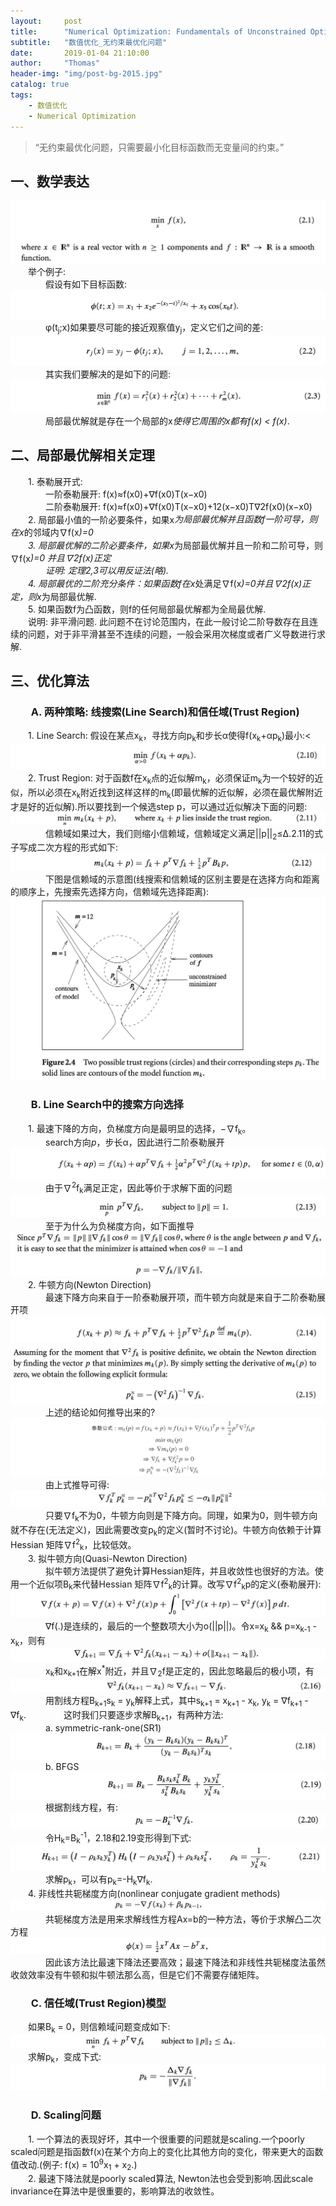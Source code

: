 ```yaml
---
layout:     post
title:      "Numerical Optimization: Fundamentals of Unconstrained Optimization"
subtitle:   "数值优化_无约束最优化问题"
date:       2019-01-04 21:10:00
author:     "Thomas"
header-img: "img/post-bg-2015.jpg"
catalog: true
tags:
    - 数值优化
    - Numerical Optimization
---
```


> “无约束最优化问题，只需要最小化目标函数而无变量间的约束。”


## 一、数学表达
![](/images/NumericalOptimization_2019-01-04-UnconstrainedOptimization/2.1.png)
&emsp;&emsp;举个例子:<br>
&emsp;&emsp;&emsp;&emsp;假设有如下目标函数:<br>
![](/images/NumericalOptimization_2019-01-04-UnconstrainedOptimization/2.1a.png)
&emsp;&emsp;&emsp;&emsp;φ(t<sub>j</sub>;x)如果要尽可能的接近观察值y<sub>j</sub>，定义它们之间的差:<br>
![](/images/NumericalOptimization_2019-01-04-UnconstrainedOptimization/2.2.png)
&emsp;&emsp;&emsp;&emsp;其实我们要解决的是如下的问题:<br>
![](/images/NumericalOptimization_2019-01-04-UnconstrainedOptimization/2.3.png)
&emsp;&emsp;&emsp;&emsp;局部最优解就是存在一个局部的x<sup>*</sup>使得它周围的x都有<i>f(x<sup>*</sup>) < f(x)</i>.<br>

## 二、局部最优解相关定理
&emsp;&emsp;1. 泰勒展开式:<br>
&emsp;&emsp;&emsp;&emsp;一阶泰勒展开: f(x)≈f(x0)+∇f(x0)T(x−x0)<br>
&emsp;&emsp;&emsp;&emsp;二阶泰勒展开: f(x)≈f(x0)+∇f(x0)T(x−x0)+12(x−x0)T∇2f(x0)(x−x0)<br>
&emsp;&emsp;2. 局部最小值的一阶必要条件，如果x<sup>*</sup>为局部最优解并且函数f一阶可导，则在x<sup>*</sup>的邻域内∇f(x<sup>*</sup>)=0<br>
&emsp;&emsp;3. 局部最优解的二阶必要条件，如果x<sup>*</sup>为局部最优解并且一阶和二阶可导，则∇f(x<sup>*</sup>)=0 并且∇2f(x)正定<br>
&emsp;&emsp;&emsp;&emsp;证明: 定理2,3可以用反证法(略).<br>
&emsp;&emsp;4. 局部最优的二阶充分条件：如果函数f在x<sup>*</sup>处满足∇f(x<sup>*</sup>)=0并且∇2f(x)正定，则x<sup>*</sup>为局部最优解.<br>
&emsp;&emsp;5. 如果函数f为凸函数，则f的任何局部最优解都为全局最优解.<br>
&emsp;&emsp;说明: 非平滑问题. 此问题不在讨论范围内，在此一般讨论二阶导数存在且连续的问题，对于非平滑甚至不连续的问题，一般会采用次梯度或者广义导数进行求解.<br>

## 三、优化算法
### &emsp;&emsp;A. 两种策略: 线搜索(Line Search)和信任域(Trust Region)
&emsp;&emsp;1. Line Search: 假设在某点x<sub>k</sub>，寻找方向p<sub>k</sub>和步长α使得f(x<sub>k</sub>+αp<sub>k</sub>)最小:<
![](/images/NumericalOptimization_2019-01-04-UnconstrainedOptimization/2.10.png)
&emsp;&emsp;2. Trust Region: 对于函数f在x<sub>k</sub>点的近似解m<sub>k</sub>，必须保证m<sub>k</sub>为一个较好的近似，所以必须在x<sub>k</sub>附近找到这样这样的m<sub>k</sub>(即最优解的近似解，必须在最优解附近才是好的近似解).所以要找到一个候选step p，可以通过近似解决下面的问题:
![](/images/NumericalOptimization_2019-01-04-UnconstrainedOptimization/2.11.png)
&emsp;&emsp;&emsp;&emsp;信赖域如果过大，我们则缩小信赖域，信赖域定义满足||p||<sub>2</sub>≤Δ.2.11的式子写成二次方程的形式如下:
![](/images/NumericalOptimization_2019-01-04-UnconstrainedOptimization/2.12.png)
&emsp;&emsp;&emsp;&emsp;下图是信赖域的示意图(线搜索和信赖域的区别主要是在选择方向和距离的顺序上，先搜索先选择方向，信赖域先选择距离):
![](/images/NumericalOptimization_2019-01-04-UnconstrainedOptimization/2.12b.png)


### &emsp;&emsp;B. Line Search中的搜索方向选择
&emsp;&emsp;1. 最速下降的方向，负梯度方向是最明显的选择，−∇f<sub>k</sub>。<br>
&emsp;&emsp;&emsp;&emsp;search方向<i>p</i>，步长α，因此进行二阶泰勒展开
![](/images/NumericalOptimization_2019-01-04-UnconstrainedOptimization/2.12a.png)
&emsp;&emsp;&emsp;&emsp;由于∇<sup>2</sup>f<sub>k</sub>满足正定，因此等价于求解下面的问题
![](/images/NumericalOptimization_2019-01-04-UnconstrainedOptimization/2.13.png)
&emsp;&emsp;&emsp;&emsp;至于为什么为负梯度方向，如下面推导
![](/images/NumericalOptimization_2019-01-04-UnconstrainedOptimization/2.13a.png)
&emsp;&emsp;2. 牛顿方向(Newton Direction)<br>
&emsp;&emsp;&emsp;&emsp;最速下降方向来自于一阶泰勒展开项，而牛顿方向就是来自于二阶泰勒展开项
![](/images/NumericalOptimization_2019-01-04-UnconstrainedOptimization/2.14.png)
![](/images/NumericalOptimization_2019-01-04-UnconstrainedOptimization/2.15.png)
&emsp;&emsp;&emsp;&emsp;上述的结论如何推导出来的?
![](/images/NumericalOptimization_2019-01-04-UnconstrainedOptimization/2.15a.png)
&emsp;&emsp;&emsp;&emsp;由上式推导可得:
![](/images/NumericalOptimization_2019-01-04-UnconstrainedOptimization/2.15b.png)
&emsp;&emsp;&emsp;&emsp;只要∇f<sub>k</sub>不为0，牛顿方向则是下降方向。同理，如果为0，则牛顿方向就不存在(无法定义)，因此需要改变p<sub>k</sub>的定义(暂时不讨论)。牛顿方向依赖于计算Hessian 矩阵∇f<sup>2</sup><sub>k</sub>，比较低效。<br>
&emsp;&emsp;3. 拟牛顿方向(Quasi-Newton Direction)<br>
&emsp;&emsp;&emsp;&emsp;拟牛顿方法提供了避免计算Hessian矩阵，并且收敛性也很好的方法。使用一个近似项B<sub>k</sub>来代替Hessian 矩阵∇f<sup>2</sup><sub>k</sub>的计算。改写∇f<sup>2</sup><sub>k</sub>p的定义(泰勒展开):
![](/images/NumericalOptimization_2019-01-04-UnconstrainedOptimization/2.15c.png)
&emsp;&emsp;&emsp;&emsp;∇f(.)是连续的，最后的一个整数项大小为o(||p||)。令x=x<sub>k</sub> && p=x<sub>k-1</sub> - x<sub>k</sub>，则有
![](/images/NumericalOptimization_2019-01-04-UnconstrainedOptimization/2.15d.png)
&emsp;&emsp;&emsp;&emsp;x<sub>k</sub>和x<sub>k+1</sub>在解x<sup>*</sup>附近，并且∇<sub>2</sub>f是正定的，因此忽略最后的极小项，有
![](/images/NumericalOptimization_2019-01-04-UnconstrainedOptimization/2.16.png)
&emsp;&emsp;&emsp;&emsp;用割线方程B<sub>k+1</sub>s<sub>k</sub> = y<sub>k</sub>解释上式，其中s<sub>k+1</sub> = x<sub>k+1</sub> - x<sub>k</sub>, y<sub>k</sub> = ∇f<sub>k+1</sub> - ∇f<sub>k</sub>.
&emsp;&emsp;&emsp;&emsp;这时我们只要逐步求解B<sub>k+1</sub>，有两种方法:<br>
&emsp;&emsp;&emsp;&emsp;a. symmetric-rank-one(SR1)
![](/images/NumericalOptimization_2019-01-04-UnconstrainedOptimization/2.18.png)
&emsp;&emsp;&emsp;&emsp;b. BFGS
![](/images/NumericalOptimization_2019-01-04-UnconstrainedOptimization/2.19.png)
&emsp;&emsp;&emsp;&emsp;根据割线方程，有:
![](/images/NumericalOptimization_2019-01-04-UnconstrainedOptimization/2.20.png)
&emsp;&emsp;&emsp;&emsp;令H<sub>k</sub>=B<sub>k</sub><sup>-1</sup>，2.18和2.19变形得到下式:
![](/images/NumericalOptimization_2019-01-04-UnconstrainedOptimization/2.21.png)
&emsp;&emsp;&emsp;&emsp;求解p<sub>k</sub>，可以有p<sub>k</sub>=-H<sub>k</sub>∇f<sub>k</sub>.<br>
&emsp;&emsp;4. 非线性共轭梯度方向(nonlinear conjugate gradient methods)<br>
![](/images/NumericalOptimization_2019-01-04-UnconstrainedOptimization/2.21a.png)
&emsp;&emsp;&emsp;&emsp;共轭梯度方法是用来求解线性方程Ax=b的一种方法，等价于求解凸二次方程
![](/images/NumericalOptimization_2019-01-04-UnconstrainedOptimization/2.21b.png)
&emsp;&emsp;&emsp;&emsp;因此该方法比最速下降法还要高效；最速下降法和非线性共轭梯度法虽然收敛效率没有牛顿和拟牛顿法那么高，但是它们不需要存储矩阵。<br>


### &emsp;&emsp;C. 信任域(Trust Region)模型
&emsp;&emsp;如果B<sub>k</sub> = 0，则信赖域问题变成如下:
![](/images/NumericalOptimization_2019-01-04-UnconstrainedOptimization/2.21c.png)
&emsp;&emsp;求解p<sub>k</sub>，变成下式:
![](/images/NumericalOptimization_2019-01-04-UnconstrainedOptimization/2.21d.png)

### &emsp;&emsp;D. Scaling问题
&emsp;&emsp;1. 一个算法的表现好坏，其中一个很重要的问题就是scaling.一个poorly scaled问题是指函数f(x)在某个方向上的变化比其他方向的变化，带来更大的函数值改动.(例子: f(x) = 10<sup>9</sup>x<sub>1</sub> + x<sub>2</sub>.)<br>
&emsp;&emsp;2. 最速下降法就是poorly scaled算法, Newton法也会受到影响.因此scale invariance在算法中是很重要的，影响算法的收敛性。<br>
